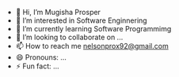- 👋 Hi, I’m Mugisha Prosper
- 👀 I’m interested in Software Enginnering
- 🌱 I’m currently learning Software Programmimg
- 💞️ I’m looking to collaborate on ...
- 📫 How to reach me nelsonprox92@gmail.com 
- 😄 Pronouns: ...
- ⚡ Fun fact: ...

<!---
MugishaProsper/MugishaProsper is a ✨ special ✨ repository because its `README.md` (this file) appears on your GitHub profile.
You can click the Preview link to take a look at your changes.
--->
